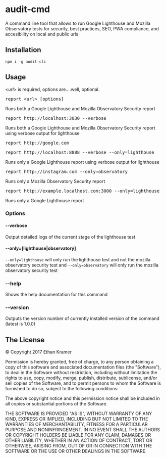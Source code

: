 # audit-cmd
A command line tool that allows to run Google Lighthouse and Mozilla Observatory tests for security, best practices, SEO, PWA compliance, and accesibility on local and public urls

## Installation

`npm i -g audit-cli`

## Usage
*&lt;url&gt;* is required, options are....well, optional.

<pre>
report &lt;url&gt; [options]
</pre>
Runs both a Google Lighthouse and Mozilla Observatory Security report

<pre>
report http://localhost:3030 --verbose
</pre>
Runs both a Google Lighthouse and Mozilla Observatory Security report using verbose output for lighthouse

<pre>
report http://google.com
</pre>

<pre>
report http://localhost:8888 --verbose --only=lighthouse
</pre>
Runs only a Google Lighthouse report using verbose output for lighthouse

<pre>
report http://instagram.com --only=observatory
</pre>
Runs only a Mozilla Observatory Security report

<pre>
report http://example.localhost.com:3000 --only=lighthouse
</pre>
Runs only a Google Lighthouse report

### Options

#### --verbose
Output detailed logs of the current stage of the lighthouse test

#### --only=[lighthouse|observatory]
`--only=lighthouse` will only run the lighthouse test and not the mozilla observatory security test and `--only=observatory` will only run the mozilla observatory security test

### --help
Shows the help documentation for this command

### --version
Outputs the version number of currently installed version of the command (latest is 1.0.0)

## The License

&copy; Copyright 2017 Ethan Kramer

Permission is hereby granted, free of charge, to any person obtaining a copy of this software and associated documentation files (the "Software"), to deal in the Software without restriction, including without limitation the rights to use, copy, modify, merge, publish, distribute, sublicense, and/or sell copies of the Software, and to permit persons to whom the Software is furnished to do so, subject to the following conditions:

The above copyright notice and this permission notice shall be included in all copies or substantial portions of the Software.

THE SOFTWARE IS PROVIDED "AS IS", WITHOUT WARRANTY OF ANY KIND, EXPRESS OR IMPLIED, INCLUDING BUT NOT LIMITED TO THE WARRANTIES OF MERCHANTABILITY, FITNESS FOR A PARTICULAR PURPOSE AND NONINFRINGEMENT. IN NO EVENT SHALL THE AUTHORS OR COPYRIGHT HOLDERS BE LIABLE FOR ANY CLAIM, DAMAGES OR OTHER LIABILITY, WHETHER IN AN ACTION OF CONTRACT, TORT OR OTHERWISE, ARISING FROM, OUT OF OR IN CONNECTION WITH THE SOFTWARE OR THE USE OR OTHER DEALINGS IN THE SOFTWARE.